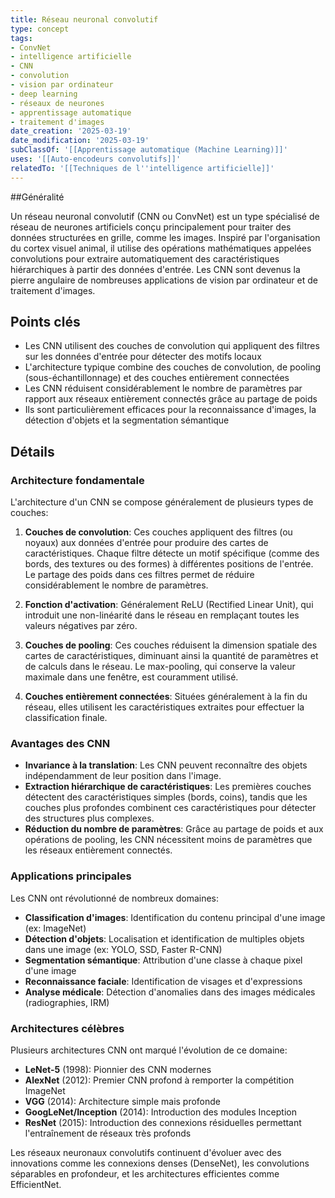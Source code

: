 ```yaml
---
title: Réseau neuronal convolutif
type: concept
tags:
- ConvNet
- intelligence artificielle
- CNN
- convolution
- vision par ordinateur
- deep learning
- réseaux de neurones
- apprentissage automatique
- traitement d'images
date_creation: '2025-03-19'
date_modification: '2025-03-19'
subClassOf: '[[Apprentissage automatique (Machine Learning)]]'
uses: '[[Auto-encodeurs convolutifs]]'
relatedTo: '[[Techniques de l''intelligence artificielle]]'
---
```

##Généralité

Un réseau neuronal convolutif (CNN ou ConvNet) est un type spécialisé de réseau de neurones artificiels conçu principalement pour traiter des données structurées en grille, comme les images. Inspiré par l'organisation du cortex visuel animal, il utilise des opérations mathématiques appelées convolutions pour extraire automatiquement des caractéristiques hiérarchiques à partir des données d'entrée. Les CNN sont devenus la pierre angulaire de nombreuses applications de vision par ordinateur et de traitement d'images.

## Points clés

- Les CNN utilisent des couches de convolution qui appliquent des filtres sur les données d'entrée pour détecter des motifs locaux
- L'architecture typique combine des couches de convolution, de pooling (sous-échantillonnage) et des couches entièrement connectées
- Les CNN réduisent considérablement le nombre de paramètres par rapport aux réseaux entièrement connectés grâce au partage de poids
- Ils sont particulièrement efficaces pour la reconnaissance d'images, la détection d'objets et la segmentation sémantique

## Détails

### Architecture fondamentale

L'architecture d'un CNN se compose généralement de plusieurs types de couches:

1. **Couches de convolution**: Ces couches appliquent des filtres (ou noyaux) aux données d'entrée pour produire des cartes de caractéristiques. Chaque filtre détecte un motif spécifique (comme des bords, des textures ou des formes) à différentes positions de l'entrée. Le partage des poids dans ces filtres permet de réduire considérablement le nombre de paramètres.

2. **Fonction d'activation**: Généralement ReLU (Rectified Linear Unit), qui introduit une non-linéarité dans le réseau en remplaçant toutes les valeurs négatives par zéro.

3. **Couches de pooling**: Ces couches réduisent la dimension spatiale des cartes de caractéristiques, diminuant ainsi la quantité de paramètres et de calculs dans le réseau. Le max-pooling, qui conserve la valeur maximale dans une fenêtre, est couramment utilisé.

4. **Couches entièrement connectées**: Situées généralement à la fin du réseau, elles utilisent les caractéristiques extraites pour effectuer la classification finale.

### Avantages des CNN

- **Invariance à la translation**: Les CNN peuvent reconnaître des objets indépendamment de leur position dans l'image.
- **Extraction hiérarchique de caractéristiques**: Les premières couches détectent des caractéristiques simples (bords, coins), tandis que les couches plus profondes combinent ces caractéristiques pour détecter des structures plus complexes.
- **Réduction du nombre de paramètres**: Grâce au partage de poids et aux opérations de pooling, les CNN nécessitent moins de paramètres que les réseaux entièrement connectés.

### Applications principales

Les CNN ont révolutionné de nombreux domaines:

- **Classification d'images**: Identification du contenu principal d'une image (ex: ImageNet)
- **Détection d'objets**: Localisation et identification de multiples objets dans une image (ex: YOLO, SSD, Faster R-CNN)
- **Segmentation sémantique**: Attribution d'une classe à chaque pixel d'une image
- **Reconnaissance faciale**: Identification de visages et d'expressions
- **Analyse médicale**: Détection d'anomalies dans des images médicales (radiographies, IRM)

### Architectures célèbres

Plusieurs architectures CNN ont marqué l'évolution de ce domaine:
- **LeNet-5** (1998): Pionnier des CNN modernes
- **AlexNet** (2012): Premier CNN profond à remporter la compétition ImageNet
- **VGG** (2014): Architecture simple mais profonde
- **GoogLeNet/Inception** (2014): Introduction des modules Inception
- **ResNet** (2015): Introduction des connexions résiduelles permettant l'entraînement de réseaux très profonds

Les réseaux neuronaux convolutifs continuent d'évoluer avec des innovations comme les connexions denses (DenseNet), les convolutions séparables en profondeur, et les architectures efficientes comme EfficientNet.